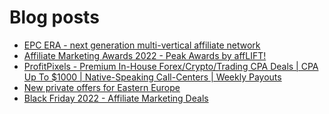 # Blog posts
<!-- BLOG-POST-LIST:START -->
- [EPC ERA - next generation multi-vertical affiliate network](https://afflift.com/f/threads/epc-era-next-generation-multi-vertical-affiliate-network.9872/)
- [Affiliate Marketing Awards 2022 - Peak Awards by affLIFT!](https://afflift.com/f/threads/affiliate-marketing-awards-2022-peak-awards-by-afflift.9939/)
- [ProfitPixels - Premium In-House Forex/Crypto/Trading CPA Deals | CPA Up To $1000 | Native-Speaking Call-Centers | Weekly Payouts](https://afflift.com/f/threads/profitpixels-premium-in-house-forex-crypto-trading-cpa-deals-cpa-up-to-1000-native-speaking-call-centers-weekly-payouts.5582/)
- [New private offers for Eastern Europe](https://afflift.com/f/threads/new-private-offers-for-eastern-europe.9526/)
- [Black Friday 2022 - Affiliate Marketing Deals](https://afflift.com/f/threads/black-friday-2022-affiliate-marketing-deals.9962/)
<!-- BLOG-POST-LIST:END -->
